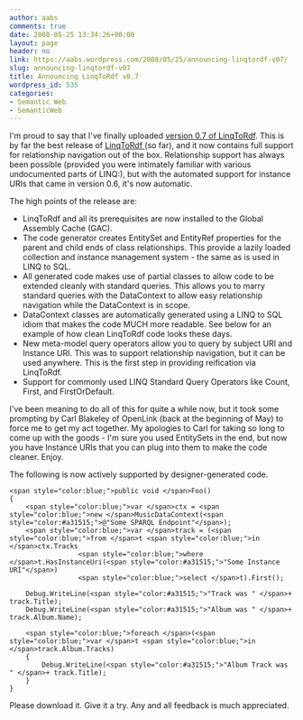 ```yaml
---
author: aabs
comments: true
date: 2008-05-25 13:34:26+00:00
layout: page
header: no
link: https://aabs.wordpress.com/2008/05/25/announcing-linqtordf-v07/
slug: announcing-linqtordf-v07
title: Announcing LinqToRdf v0.7
wordpress_id: 535
categories:
- Semantic Web
- SemanticWeb
---
```


I'm proud to say that I've finally uploaded [version 0.7 of LinqToRdf](http://linqtordf.googlecode.com/files/LinqToRdf-0.7.msi). This is by far the best release of [LinqToRdf ](http://code.google.com/p/linqtordf/)(so far), and it now contains full support for relationship navigation out of the box. Relationship support has always been possible (provided you were intimately familiar with various undocumented parts of LINQ:), but with the automated support for instance URIs that came in version 0.6, it's now automatic.

The high points of the release are:

  * LinqToRdf and all its prerequisites are now installed to the Global Assembly Cache (GAC).  
  * The code generator creates EntitySet and EntityRef properties for the parent and child ends of class relationships. This provide a lazily loaded collection and instance management system - the same as is used in LINQ to SQL.  
  * All generated code makes use of partial classes to allow code to be extended cleanly with standard queries. This allows you to marry standard queries with the DataContext to allow easy relationship navigation while the DataContext is in scope.  
  * DataContext classes are automatically generated using a LINQ to SQL idiom that makes the code MUCH more readable. See below for an example of how clean LinqToRdf code looks these days.  
  * New meta-model query operators allow you to query by subject URI and Instance URI. This was to support relationship navigation, but it can be used anywhere. This is the first step in providing reification via LinqToRdf.  
  * Support for commonly used LINQ Standard Query Operators like Count, First, and FirstOrDefault. 

I've been meaning to do all of this for quite a while now, but it took some prompting by Carl Blakeley of OpenLink (back at the beginning of May) to force me to get my act together. My apologies to Carl for taking so long to come up with the goods - I'm sure you used EntitySets in the end, but now you have Instance URIs that you can plug into them to make the code cleaner. Enjoy.

The following is now actively supported by designer-generated code.
    
    <span style="color:blue;">public void </span>Foo()
    {
        <span style="color:blue;">var </span>ctx = <span style="color:blue;">new </span>MusicDataContext(<span style="color:#a31515;">@"Some SPARQL Endpoint"</span>);
        <span style="color:blue;">var </span>track = (<span style="color:blue;">from </span>t <span style="color:blue;">in </span>ctx.Tracks
                     <span style="color:blue;">where </span>t.HasInstanceUri(<span style="color:#a31515;">"Some Instance URI"</span>)
                     <span style="color:blue;">select </span>t).First();
    
        Debug.WriteLine(<span style="color:#a31515;">"Track was " </span>+ track.Title);
        Debug.WriteLine(<span style="color:#a31515;">"Album was " </span>+ track.Album.Name);
    
        <span style="color:blue;">foreach </span>(<span style="color:blue;">var </span>t <span style="color:blue;">in </span>track.Album.Tracks)
        {
            Debug.WriteLine(<span style="color:#a31515;">"Album Track was " </span>+ track.Title);
        }
    }
    




Please download it. Give it a try. Any and all feedback is much appreciated.
